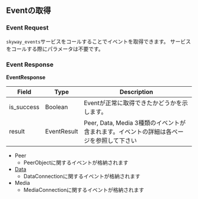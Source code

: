 ## Eventの取得

### Event Request
`skyway_events`サービスをコールすることでイベントを取得できます。
サービスをコールする際にパラメータは不要です。

### Event Response

**EventResponse**

| Field      | Type        | Description                                           |
|------------|-------------|-------------------------------------------------------|
| is_success | Boolean     | Eventが正常に取得できたかどうかを示します。                              |
| result     | EventResult | Peer, Data, Media 3種類のイベントが含まれます。イベントの詳細は各ページを参照して下さい |

- Peer
  - PeerObjectに関するイベントが格納されます
- [Data](./data_event.md)
  - DataConnectionに関するイベントが格納されます
- Media
  - MediaConnectionに関するイベントが格納されます
